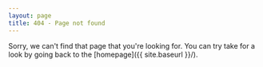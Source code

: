 ```yaml
---
layout: page
title: 404 - Page not found
---
```


Sorry, we can't find that page that you're looking for. You can try take for a look by going back to the [homepage]({{ site.baseurl }}/).
